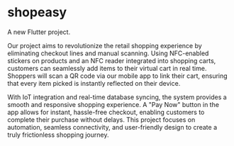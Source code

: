 # shopeasy

A new Flutter project.

Our project aims to revolutionize the retail shopping experience by eliminating checkout lines and manual scanning. Using NFC-enabled stickers on products and an NFC reader integrated into shopping carts, customers can seamlessly add items to their virtual cart in real time. Shoppers will scan a QR code via our mobile app to link their cart, ensuring that every item picked is instantly reflected on their device.

With IoT integration and real-time database syncing, the system provides a smooth and responsive shopping experience. A "Pay Now" button in the app allows for instant, hassle-free checkout, enabling customers to complete their purchase without delays. This project focuses on automation, seamless connectivity, and user-friendly design to create a truly frictionless shopping journey.
